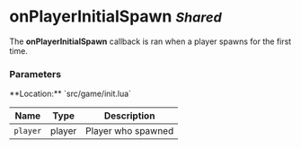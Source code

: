 onPlayerInitialSpawn <small class="pull-right">*Shared*</small>
====================

The **onPlayerInitialSpawn** callback is ran when a player spawns for the first
time.
<br>
<div class="panel panel-info">
  <div class="panel-heading">
    <h3 class="panel-title">Parameters</h3>
  </div>
  <div class="panel-body">
    <p>
      **Location:** `src/game/init.lua`
    </p>
  </div>

  | Name      | Type   | Description        |
  | --------- | ------ | ------------------ |
  | `player`  | player | Player who spawned |
</div>
